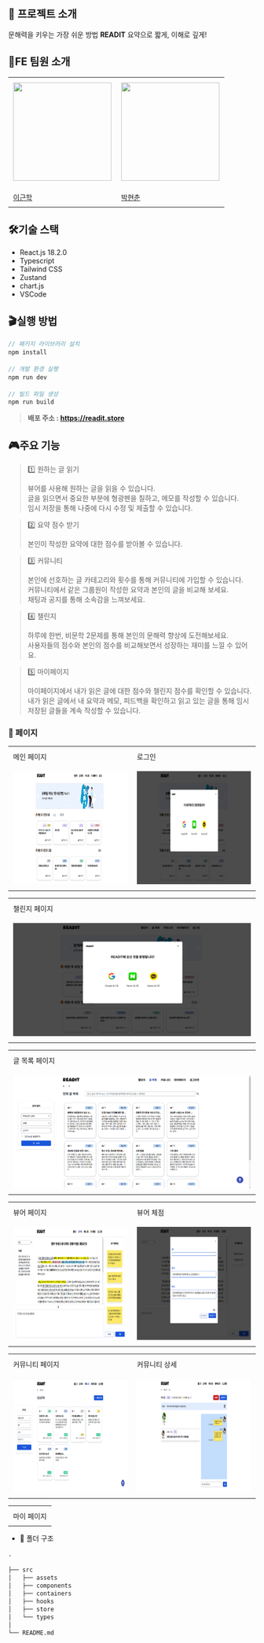 ## 💬 프로젝트 소개

문해력을 키우는 가장 쉬운 방법 **READIT** 요약으로 짧게, 이해로 깊게!

## 🙋FE 팀원 소개


<table>
  <tr>
    <td style="padding: 10px;"><img src="https://github.com/gnaak.png" width="200" height="200"></td>
    <td style="padding: 10px;"><img src="" width="200" height="200"></td>
  </tr>
  <tr>
    <td style="padding: 10px;"><a href="https://github.com/gnaak">이근학</a></td>
    <td style="padding: 10px;"><a href="https://github.com/">박현춘</a></td>
  </tr>
</table>    

## 🛠️기술 스택

- React.js 18.2.0
- Typescript
- Tailwind CSS
- Zustand
- chart.js 
- VSCode

## 🎬실행 방법

```jsx
// 패키지 라이브러리 설치
npm install

// 개발 환경 실행
npm run dev

// 빌드 파일 생성
npm run build
```

> **배포 주소 : https://readit.store**


## 🎮주요 기능

> 1️⃣ 원하는 글 읽기
>
> 뷰어를 사용해 원하는 글을 읽을 수 있습니다.<br>글을 읽으면서 중요한 부분에 형광펜을 칠하고, 메모를 작성할 수 있습니다.<br>임시 저장을 통해 나중에 다시 수정 및 제출할 수 있습니다.

> 2️⃣ 요약 점수 받기
>
> 본인이 작성한 요약에 대한 점수를 받아볼 수 있습니다.

> 3️⃣ 커뮤니티
>
> 본인에 선호하는 글 카테고리와 횟수를 통해 커뮤니티에 가입할 수 있습니다.<br>커뮤니티에서 같은 그룹원이 작성한 요약과 본인의 글을 비교해 보세요.<br>채팅과 공지를 통해 소속감을 느껴보세요.

> 4️⃣ 챌린지
>
> 하루에 한번, 비문학 2문제를 통해 본인의 문해력 향상에 도전해보세요.<br>사용자들의 점수와 본인의 점수를 비교해보면서 성장하는 재미를 느낄 수 있어요.

> 5️⃣ 마이페이지
> 
> 마이페이지에서 내가 읽은 글에 대한 점수와 챌린지 점수를 확인할 수 있습니다.<br>내가 읽은 글에서 내 요약과 메모, 피드백을 확인하고 읽고 있는 글을 통해 임시 저장된 글들을 계속 작성할 수 있습니다.


### 📄 페이지 
<table>
  <tr>
    <td style="padding: 10px;">메인 페이지</td>
    <td style="padding: 10px;">로그인</td>
  </tr>
  <tr>
    <td style="padding: 10px;"><img src="src/assets/screen/메인페이지.png" width="500" height="230"></td>
    <td style="padding: 10px;"><img src="src/assets/screen/로그인.png" width="500" height="230"></td>
  </tr>
</table>
<table>
  <tr>
    <td style="padding: 10px;">챌린지 페이지</td>
  </tr>
  <tr>
    <td style="padding: 10px;"><img src="src/assets/screen/로그인.png" width="500" height="230"></td>
  </tr>
</table>
<table>
  <tr>
    <td style="padding: 10px;">글 목록 페이지</td>
  </tr>
  <tr>
    <td style="padding: 10px;"><img src="src/assets/screen/글 목록.png" width="500" height="230"></td>
  </tr>
</table>
<table>
  <tr>
    <td style="padding: 10px;">뷰어 페이지</td>
    <td style="padding: 10px;">뷰어 체점</td>
  </tr>
  <tr>
    <td style="padding: 10px;"><img src="src/assets/screen/뷰어.png" width="500" height="230"></td>
    <td style="padding: 10px;"><img src="src/assets/screen/뷰어 - 점수.png" width="500" height="230"></td>
  </tr>
</table>
<table>
  <tr>
    <td style="padding: 10px;">커뮤니티 페이지</td>
    <td style="padding: 10px;">커뮤니티 상세</td>
  </tr>
  <tr>
    <td style="padding: 10px;"><img src="src/assets/screen/커뮤니티 목록.png" width="500" height="230"></td>
    <td style="padding: 10px;"><img src="src/assets/screen/커뮤니티 페이지.png" width="500" height="230"></td>
  </tr>
</table>
<table>
  <tr>
    <td style="padding: 10px;">마이 페이지</td>
  </tr>
</table>

 

  - 📁 폴더 구조

  ```
  .

  ├── src
  │   ├── assets
  │   ├── components
  │   ├── containers
  │   ├── hooks
  │   ├── store
  │   └── types
  │   
  └── README.md
  ```
